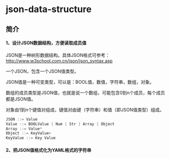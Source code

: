 # json-data-structure

## 简介

#### 1、设计JSON数据结构，方便读取成员值

JSON是一种树形数据结构。具体JSON格式可参考：http://www.w3school.com.cn/json/json_syntax.asp

一个JSON，包含一个JSON值类型。

JSON值是一种可变类型，可以是：BOOL值，数值，字符串，数组，对象。

数组的成员类型是JSON值，也就是说一个数组，可能包含0到n个成员，每个成员都是JSON值。

对象由1到n个键值对组成，键值对由键（字符串）和值（即JSON值类型）组成。


```C
JSON ::= Value 
Value ::= BOOLValue | Num | Str | Array | Object 
Array ::= Value* 
Object ::= KeyValue+ 
KeyValue ::= Key Value
```

#### 2、把JSON值格式化为YAML格式的字符串





